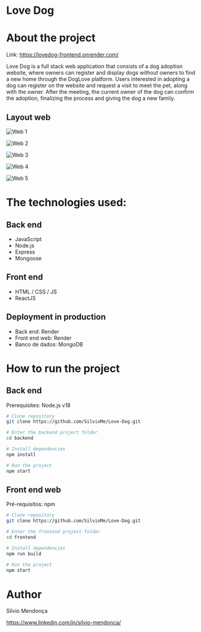 # Love Dog

# About the project

Link: https://lovedog-frontend.onrender.com/

Love Dog is a full stack web application that consists of a dog adoption website, where owners can register and display dogs without owners to find a new home through the DogLove platform. Users interested in adopting a dog can register on the website and request a visit to meet the pet, along with the owner. After the meeting, the current owner of the dog can confirm the adoption, finalizing the process and giving the dog a new family.

## Layout web
![Web 1](https://github.com/SilvioMe/assets/blob/main/Screen1.png)

![Web 2](https://github.com/SilvioMe/assets/blob/main/Screen2.png)

![Web 3](https://github.com/SilvioMe/assets/blob/main/Screen3.png)

![Web 4](https://github.com/SilvioMe/assets/blob/main/Screen4.png)

![Web 5](https://github.com/SilvioMe/assets/blob/main/Screen5.png)

# The technologies used:
## Back end
- JavaScript
- Node.js
- Express
- Mongoose

## Front end
- HTML / CSS / JS 
- ReactJS

## Deployment in production
- Back end: Render
- Front end web: Render
- Banco de dados: MongoDB

# How to run the project

## Back end
Prerequisites: Node.js v18

```bash
# Clone repository
git clone https://github.com/SilvioMe/Love-Dog.git

# Enter the backend project folder
cd backend

# Install dependencies
npm install

# Run the project
npm start
```

## Front end web
Pré-requisitos: npm 

```bash
# Clone repository
git clone https://github.com/SilvioMe/Love-Dog.git

# Enter the frontend project folder
cd frontend

# Install dependencies
npm run build

# Run the project
npm start
```

# Author

Silvio Mendonça

https://www.linkedin.com/in/silvio-mendonca/

